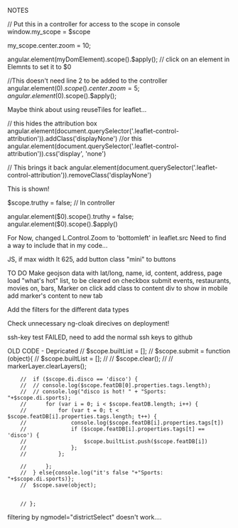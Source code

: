 NOTES

// Put this in a controller for access to the scope in console
window.my_scope = $scope 

my_scope.center.zoom = 10;

angular.element(myDomElement).scope().$apply();
// click on an element in Elemnts to set it to $0

//This doesn't need line 2 to be added to the controller
angular.element($0).scope().center.zoom = 5;
angular.element($0).scope().$apply();


Maybe think about using reuseTiles for leaflet...



// this hides the attribution box
angular.element(document.querySelector('.leaflet-control-attribution')).addClass('displayNone')
//or this
angular.element(document.querySelector('.leaflet-control-attribution')).css('display', 'none')

// This brings it back
angular.element(document.querySelector('.leaflet-control-attribution')).removeClass('displayNone')



<div class="showme" ng-hide="truthy">
    <p>This is shown!</p>
  </div>
  
$scope.truthy = false; // In controller
<div class="showme" ng-hide="truthy">
angular.element($0).scope().truthy = false;
angular.element($0).scope().$apply()


For Now, changed L.Control.Zoom to 'bottomleft' in leaflet.src
Need to find a way to include that in my code...


JS, if max width lt 625, add button class "mini" to buttons


TO DO
Make geojson data with lat/long, name, id, content, address, 
	page load "what's hot" list, to be cleared on checkbox submit
	events, restaurants, movies on, bars, 
Marker on click add class to content div to show in mobile
	add marker's content to new tab

Add the filters for the different data types


Check unnecessary ng-cloak direcives on deployment!

ssh-key test FAILED, need to add the normal ssh keys to github












OLD CODE - Depricated
		// $scope.builtList = [];
		// $scope.submit = function (object){
		// 	$scope.builtList = [];
		// 	// $scope.clear();
		// 	// markerLayer.clearLayers();

		// 	if ($scope.di.disco == 'disco') {
		// 	// console.log($scope.featDB[0].properties.tags.length);
		// 	// console.log("disco is hot! " + "Sports: "+$scope.di.sports);
		// 		for (var i = 0; i < $scope.featDB.length; i++) {
		// 			for (var t = 0; t < $scope.featDB[i].properties.tags.length; t++) {
		// 				console.log($scope.featDB[i].properties.tags[t])
		// 				if ($scope.featDB[i].properties.tags[t] == 'disco') {
		// 					$scope.builtList.push($scope.featDB[i])
		// 				};
		// 			};

		// 		};
		// 	} else{console.log("it's false "+"Sports: "+$scope.di.sports)};
		// 	$scope.save(object);


		// };		



filtering by ngmodel="districtSelect" doesn't work....